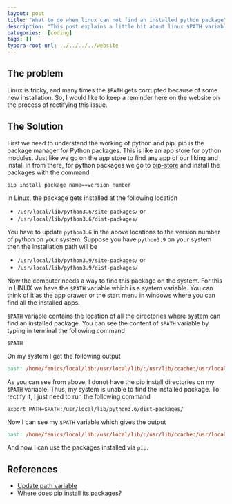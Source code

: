 ```yaml
---
layout: post
title: "What to do when linux can not find an installed python package"
description: "This post explains a little bit about linux $PATH variable and its use for python packages."
categories:  [coding]
tags: []
typora-root-url: ../../../../website
---
```


## The problem

Linux is tricky, and many times the `$PATH` gets corrupted because of some new installation. So, I would like to keep a reminder here on the website on the process of rectifying this issue.

## The Solution

First we need to understand the working of python and pip. pip is the package manager for Python packages. This is like an app store for python modules. Just like we go on the app store to find any app of our liking and install in from there, for python packages we go to [pip-store](https://pypi.org/) and install the packages with the command 

``` 
pip install package_name==version_number
```

In Linux, the package gets installed at the following location

- `/usr/local/lib/python3.6/site-packages/` or
- `/usr/local/lib/python3.6/dist-packages/`

You have to update `python3.6` in the above locations to the version number of python on your system. Suppose you have `python3.9` on your system then the installation path will be

- `/usr/local/lib/python3.9/site-packages/` or
- `/usr/local/lib/python3.9/dist-packages/`

Now the computer needs a way to find this package on the system. For this in LINUX we have the `$PATH` variable which is a system variable. You can think of it as the app drawer or the start menu in windows where you can find all the installed apps. 

`$PATH` variable contains the location of all the directories where system can find an installed package. You can see the content of `$PATH` variable by typing in terminal the following command

```
$PATH
```

On my system I get the following output

```mk
bash: /home/fenics/local/lib:/usr/local/lib/:/usr/lib/ccache:/usr/local/gmsh-4.3.0-Linux64/bin:/usr/local/sbin:/usr/local/bin:/usr/sbin:/usr/bin:/sbin:/bin
```

As you can see from above, I donot have the pip install directories on my `$PATH` variable. Thus, my system is unable to find the installed package. To rectify it, I just need to run the following command

``` 
export PATH=$PATH:/usr/local/lib/python3.6/dist-packages/
```

Now I can see my `$PATH` variable which gives the output

```mk
bash: /home/fenics/local/lib:/usr/local/lib/:/usr/lib/ccache:/usr/local/gmsh-4.3.0-Linux64/bin:/usr/local/sbin:/usr/local/bin:/usr/sbin:/usr/bin:/sbin:/bin:/usr/local/lib/python3.6/dist-packages/
```

And now I can use the packages installed via `pip`.

## References

- [Update path variable](https://opensource.com/article/17/6/set-path-linux)
- [Where does pip install its packages?](https://stackoverflow.com/questions/29980798/where-does-pip-install-its-packages)
